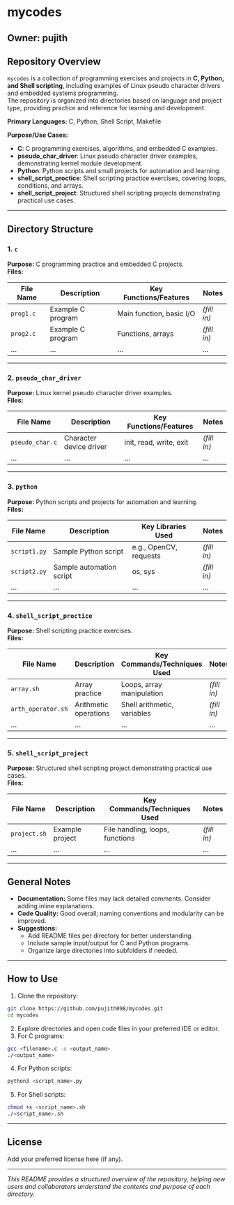 # mycodes

**Owner:** pujith  
---

## Repository Overview

`mycodes` is a collection of programming exercises and projects in **C, Python, and Shell scripting**, including examples of Linux pseudo character drivers and embedded systems programming.  
The repository is organized into directories based on language and project type, providing practice and reference for learning and development.

**Primary Languages:** C, Python, Shell Script, Makefile  

**Purpose/Use Cases:**
- **C**: C programming exercises, algorithms, and embedded C examples.
- **pseudo_char_driver**: Linux pseudo character driver examples, demonstrating kernel module development.
- **Python**: Python scripts and small projects for automation and learning.
- **shell_script_proctice**: Shell scripting practice exercises, covering loops, conditions, and arrays.
- **shell_script_project**: Structured shell scripting projects demonstrating practical use cases.

---

## Directory Structure

### 1. `c`
**Purpose:** C programming practice and embedded C projects.  
**Files:**  

| File Name | Description | Key Functions/Features | Notes |
|-----------|-------------|-----------------------|-------|
| `prog1.c` | Example C program | Main function, basic I/O | _(fill in)_ |
| `prog2.c` | Example C program | Functions, arrays | _(fill in)_ |
| … | … | … | … |

---

### 2. `pseudo_char_driver`
**Purpose:** Linux kernel pseudo character driver examples.  
**Files:**  

| File Name | Description | Key Functions/Features | Notes |
|-----------|-------------|-----------------------|-------|
| `pseudo_char.c` | Character device driver | init, read, write, exit | _(fill in)_ |
| … | … | … | … |

---

### 3. `python`
**Purpose:** Python scripts and projects for automation and learning.  
**Files:**  

| File Name | Description | Key Libraries Used | Notes |
|-----------|-------------|-----------------|-------|
| `script1.py` | Sample Python script | e.g., OpenCV, requests | _(fill in)_ |
| `script2.py` | Sample automation script | os, sys | _(fill in)_ |
| … | … | … | … |

---

### 4. `shell_script_proctice`
**Purpose:** Shell scripting practice exercises.  
**Files:**  

| File Name | Description | Key Commands/Techniques Used | Notes |
|-----------|-------------|-----------------------------|-------|
| `array.sh` | Array practice | Loops, array manipulation | _(fill in)_ |
| `arth_operator.sh` | Arithmetic operations | Shell arithmetic, variables | _(fill in)_ |
| … | … | … | … |

---

### 5. `shell_script_project`
**Purpose:** Structured shell scripting project demonstrating practical use cases.  
**Files:**  

| File Name | Description | Key Commands/Techniques Used | Notes |
|-----------|-------------|-----------------------------|-------|
| `project.sh` | Example project | File handling, loops, functions | _(fill in)_ |
| … | … | … | … |

---

## General Notes
- **Documentation:** Some files may lack detailed comments. Consider adding inline explanations.  
- **Code Quality:** Good overall; naming conventions and modularity can be improved.  
- **Suggestions:**  
  - Add README files per directory for better understanding.  
  - Include sample input/output for C and Python programs.  
  - Organize large directories into subfolders if needed.  

---

## How to Use
1. Clone the repository:  
```bash
git clone https://github.com/pujith098/mycodes.git
cd mycodes
```

2. Explore directories and open code files in your preferred IDE or editor.  
3. For C programs:  
```bash
gcc <filename>.c -o <output_name>
./<output_name>
```
4. For Python scripts:  
```bash
python3 <script_name>.py
```
5. For Shell scripts:  
```bash
chmod +x <script_name>.sh
./<script_name>.sh
```

---

## License
Add your preferred license here (if any).  

---

*This README provides a structured overview of the repository, helping new users and collaborators understand the contents and purpose of each directory.*
